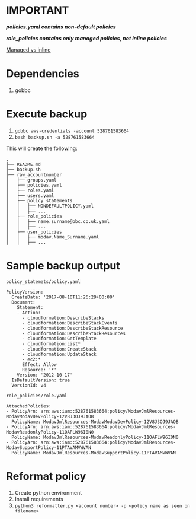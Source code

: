 
# IMPORTANT


***policies.yaml contains non-default policies***

***role_policies contains only managed policies, not inline policies***

[Managed vs inline](https://docs.aws.amazon.com/IAM/latest/UserGuide/access_policies_managed-vs-inline.html)


# Dependencies

1. gobbc


# Execute backup

1. `gobbc aws-credentials -account 528761583664`
2. `bash backup.sh -a 528761583664`

This will create the following:

```
.
├── README.md
├── backup.sh
├── raw_accountnumber
│   ├── groups.yaml
│   ├── policies.yaml
│   ├── roles.yaml
│   ├── users.yaml
│   ├── policy_statements
│   │   ├── NONDEFAULTPOLICY.yaml
│   │   ├── ...
│   ├── role_policies
│   │   ├── name.surname@bbc.co.uk.yaml
│   │   ├── ...
│   ├── user_policies
│   │   ├── modav.Name_Surname.yaml
│   │   ├── ...

```

# Sample backup output

`policy_statemets/policy.yaml`

```
PolicyVersion:
  CreateDate: '2017-08-10T11:26:29+00:00'
  Document:
    Statement:
    - Action:
      - cloudformation:DescribeStacks
      - cloudformation:DescribeStackEvents
      - cloudformation:DescribeStackResource
      - cloudformation:DescribeStackResources
      - cloudformation:GetTemplate
      - cloudformation:List*
      - cloudformation:CreateStack
      - cloudformation:UpdateStack
      - ec2:*
      Effect: Allow
      Resource: '*'
    Version: '2012-10-17'
  IsDefaultVersion: true
  VersionId: v4
```

`role_policies/role.yaml`

```
AttachedPolicies:
- PolicyArn: arn:aws:iam::528761583664:policy/ModavJmlResources-ModavModavDevPolicy-12V8J3OJ9JAOB
  PolicyName: ModavJmlResources-ModavModavDevPolicy-12V8J3OJ9JAOB
- PolicyArn: arn:aws:iam::528761583664:policy/ModavJmlResources-ModavReadonlyPolicy-11OAFLW96I0N0
  PolicyName: ModavJmlResources-ModavReadonlyPolicy-11OAFLW96I0N0
- PolicyArn: arn:aws:iam::528761583664:policy/ModavJmlResources-ModavSupportPolicy-11PTAVAMVWVAN
  PolicyName: ModavJmlResources-ModavSupportPolicy-11PTAVAMVWVAN
```

# Reformat policy

1. Create python environment
2. Install requirements
3. `python3 reformatter.py <account number> -p <policy name as seen on filename>`